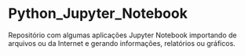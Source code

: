 # Python_Jupyter_Notebook
Repositório com algumas aplicações Jupyter Notebook importando de arquivos ou da Internet e gerando informações, relatórios ou gráficos.
